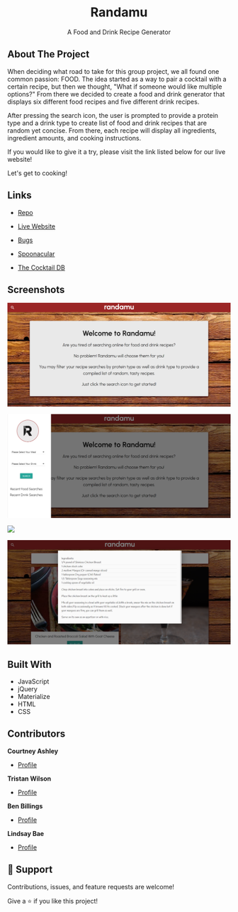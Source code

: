 <h1 align="center">Randamu</h1>

<p align="center">A Food and Drink Recipe Generator</p> 

## About The Project

When deciding what road to take for this group project, we all found one common passion: FOOD. The idea started as a way to pair a cocktail with a certain recipe, but then we thought, "What if someone would like multiple options?" From there we decided to create a food and drink generator that displays six different food recipes and five different drink recipes.    

After pressing the search icon, the user is prompted to provide a protein type and a drink type to create list of food and drink recipes that are random yet concise. From there, each recipe will display all ingredients, ingredient amounts, and cooking instructions.    

If you would like to give it a try, please visit the link listed below for our live website!    

Let's get to cooking!    

## Links

- [Repo](https://github.com/cmash93/Randamu "<project-name> Repo")

- [Live Website](https://cmash93.github.io/Randamu/ "Live View")

- [Bugs](https://cmash93.github.io/Randamu/issues "Issues Page")

- [Spoonacular](https://spoonacular.com/food-api/docs "API")

- [The Cocktail DB](https://www.thecocktaildb.com/api.php "API")

## Screenshots

![Home Page](./assets/images/Randamu1.png "Home Page")

![](./assets/images/Randamu2.png)

![](./assets/images/Randamu3.png)

![](./assets/images/Randamu4.png)


## Built With

- JavaScript
- jQuery
- Materialize
- HTML
- CSS



## Contributors

**Courtney Ashley**

- [Profile](https://github.com/cmash93 "Rohit jain")

**Tristan Wilson**

- [Profile](https://github.com/TristanW63 "Rohit jain")

**Ben Billings**

- [Profile](https://github.com/benbillings "Rohit jain")

**Lindsay Bae**

- [Profile](https://github.com/baelindsay "Rohit jain")

## 🤝 Support

Contributions, issues, and feature requests are welcome!

Give a ⭐️ if you like this project!


